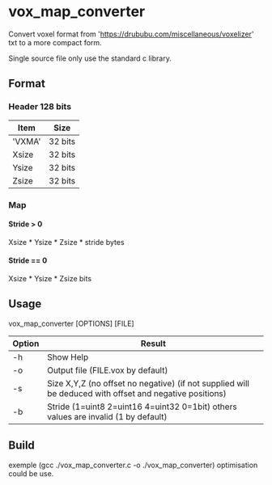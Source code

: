 # vox_map_converter
Convert voxel format from 'https://drububu.com/miscellaneous/voxelizer' txt to a more compact form.

Single source file only use the standard c library.

## Format

### Header 128 bits

|  Item  | Size |
|--------|------|
| 'VXMA' | 32 bits|
| Xsize  | 32 bits|
| Ysize  | 32 bits|
| Zsize  | 32 bits|

### Map

#### Stride > 0
Xsize * Ysize * Zsize * stride bytes

#### Stride == 0
Xsize * Ysize * Zsize bits

## Usage

vox_map_converter [OPTIONS] [FILE]

|Option|Result|
|------|------|
| -h   | Show Help |
| -o   | Output file (FILE.vox by default) |
| -s   | Size X,Y,Z (no offset no negative) (if not supplied will be deduced with offset and negative positions) |
| -b   | Stride (1=uint8 2=uint16 4=uint32 0=1bit) others values are invalid (1 by default) |

## Build
exemple (gcc ./vox_map_converter.c -o ./vox_map_converter) optimisation could be use.
